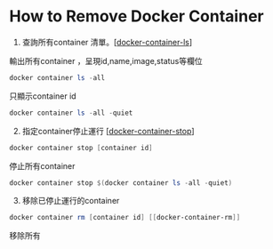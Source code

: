# How to Remove Docker Container

1. 查詢所有container 清單。[[docker-container-ls]]

輸出所有container ，呈現id,name,image,status等欄位
```powershell
docker container ls -all
```
只顯示container id
```powershell
docker container ls -all -quiet
```

2. 指定container停止運行 [[docker-container-stop]]
```powershell
docker container stop [container id]
```

停止所有container
```powershell
docker container stop $(docker container ls -all -quiet)
```

3. 移除已停止運行的container
```powershell
docker container rm [container id] [[docker-container-rm]]
```

移除所有

[//begin]: # "Autogenerated link references for markdown compatibility"
[docker-container-ls]: docker-container-ls.md "Docker Container Ls"
[docker-container-stop]: docker-container-stop.md "Docker Container Stop"
[//end]: # "Autogenerated link references"
